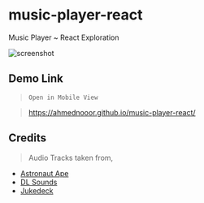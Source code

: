 # music-player-react
Music Player ~ React Exploration

![screenshot](https://i.imgur.com/nDXpOfv.png "screenshot")

## Demo Link
> `Open in Mobile View`

> https://ahmednooor.github.io/music-player-react/


## Credits
> Audio Tracks taken from,
* [Astronaut Ape](https://soundcloud.com/astronaut-ape)
* [DL Sounds](https://www.dl-sounds.com/)
* [Jukedeck](https://www.jukedeck.com/)
